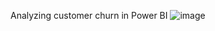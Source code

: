 Analyzing customer churn in Power BI
![image](https://github.com/user-attachments/assets/18de5ed4-ac09-4042-bfce-51d91b52852f)
